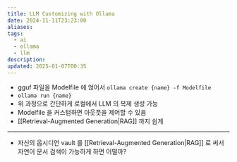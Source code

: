 ```yaml
---
title: LLM Customizing with Ollama
date: 2024-11-11T23:23:00
aliases: 
tags:
  - ai
  - ollama
  - llm
description: 
updated: 2025-01-07T00:35
---
```


- gguf 파일을 Modelfile 에 얹어서 `ollama create {name} -f Modelfile`
- `ollama run {name}`
- 위 과정으로 간단하게 로컬에서 LLM 의 복제 생성 가능
- Modelfile 을 커스텀하면 아웃풋을 제어할 수 있음
- [[Retrieval-Augmented Generation|RAG]] 까지 쉽게

---

- 자신의 옵시디언 vault 를 [[Retrieval-Augmented Generation|RAG]] 로 써서 자연어 문서 검색이 가능하게 하면 어떨까?